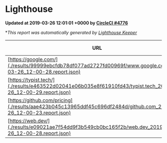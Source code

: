 
# Lighthouse

**Updated at 2019-03-26 12:01:01 +0000 by [CircleCI #4776](https://circleci.com/gh/ItinerisLtd/lighthouse-keeper-example/4776)**

**This report was automatically generated by [Lighthouse Keeper](https://github.com/itinerisltd/lighthouse-keeper)*

| URL | Performance | Accessibility | Best Practices | SEO | PWA | Updated At |
| --- | --- | --- | --- | --- | --- | --- |
| [https://google.com/](./results/99999ebcfdb78df077ad2727fd00969f/www.google.com_2019-03-26_12-00-28.report.json) | 0.96 | 0.71 | 0.93 | 0.82 | 0.58 | 2019-03-26T12:00:28.804Z |
| [https://typist.tech/](./results/e463522d02041e06b035e8f61910fd43/typist.tech_2019-03-26_12-00-29.report.json) | 1 |  |  |  |  | 2019-03-26T12:00:29.423Z |
| [https://github.com/pricing](./results/aae423b045c13965ddf45c696df2484d/github.com_2019-03-26_12-00-23.report.json) | 0.87 | 0.89 | 0.93 | 0.9 | 0.58 | 2019-03-26T12:00:23.353Z |
| [https://web.dev/](./results/e09021ae7f54dd9f3b549cb0bc165f2b/web.dev_2019-03-26_12-00-28.report.json) | 0.97 | 0.93 | 1 | 0.96 | 1 | 2019-03-26T12:00:28.845Z |
